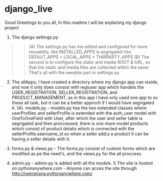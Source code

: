 # django_live
Good Greetings to you all, In this readme I will be explaning my django project 
1. The django settings.py
>> (A) The settings.py has me edited and configured for more reusablity, like INSTALLED_APPS is segrigated into DEFAUT_APPS + LOCAL_APPS + THIRPARTY_APPS
   (B) The second is to configure the static and media ROOT & URL, so that the static and media files are collected within the sever
   That's all with the seeable part in settings.py
   
2. The allApps, I have created a directory where my django app can reside, and now it only does consist with regiuser app which handels the USER_REGISTRATION, SELLER_REGISTRATION, and PRODUCT_MANAGEMENT, as in this app I have only used one app to so these all task, but it can be a better approch if I would have segrigated it.
  (A). models.py - models.py has the two extended classes where userProfiles and sellerProfile is extended with the auth_user model with OneToOneField with User, after which the user and seller table is segrigated and then proccessed, there is one more model products which consist of product detalis which is connected with the sellerProfile.seername_id so when a seller add;s a product it can be having a seller details with it.
  
3. forms.py & views.py - The forms.py consist of custom forms which are modified as pe the need's, and the views.py for the all proccess.
4. admin.py - admin.py is added with all the models.
5 The site is hosted on pythonanywhere.com - Anyone can acces the site through http://neerajrana.pythonanywhere.com/

